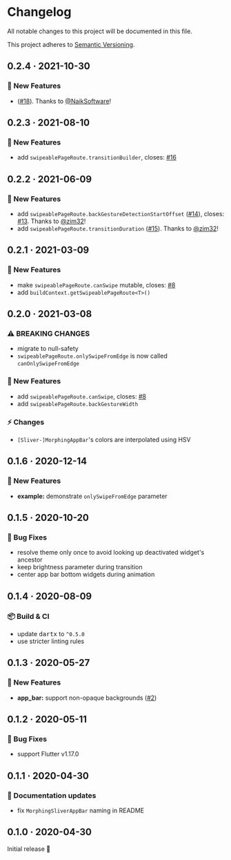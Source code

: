 # Changelog

All notable changes to this project will be documented in this file.

This project adheres to [Semantic Versioning](https://semver.org/spec/v2.0.0.html).

<!-- Template:
## NEW · 2021-xx-xx
### 🎉 New Features
### ⚡ Changes
### 🐛 Bug Fixes
### 📜 Documentation updates
### 🏗️ Refactoring
### 📦 Build & CI
-->

## 0.2.4 · 2021-10-30

### 🎉 New Features
- ([#18](https://github.com/JonasWanke/swipeable_page_route/pull/18)). Thanks to [@NaikSoftware](https://github.com/NaikSoftware)!

## 0.2.3 · 2021-08-10

### 🎉 New Features
- add `swipeablePageRoute.transitionBuilder`, closes: [#16](https://github.com/JonasWanke/swipeable_page_route/issues/16)

## 0.2.2 · 2021-06-09

### 🎉 New Features
- add `swipeablePageRoute.backGestureDetectionStartOffset` ([#14](https://github.com/JonasWanke/swipeable_page_route/pull/14)), closes: [#13](https://github.com/JonasWanke/swipeable_page_route/issues/13). Thanks to [@zim32](https://github.com/zim32)!
- add `swipeablePageRoute.transitionDuration` ([#15](https://github.com/JonasWanke/swipeable_page_route/pull/15)). Thanks to [@zim32](https://github.com/zim32)!

## 0.2.1 · 2021-03-09

### 🎉 New Features
- make `swipeablePageRoute.canSwipe` mutable, closes: [#8](https://github.com/JonasWanke/swipeable_page_route/issues/8)
- add `buildContext.getSwipeablePageRoute<T>()`


## 0.2.0 · 2021-03-08

### ⚠️ BREAKING CHANGES
- migrate to null-safety
- `swipeablePageRoute.onlySwipeFromEdge` is now called `canOnlySwipeFromEdge`

### 🎉 New Features
- add `swipeablePageRoute.canSwipe`, closes: [#8](https://github.com/JonasWanke/swipeable_page_route/issues/8)
- add `swipeablePageRoute.backGestureWidth`

### ⚡ Changes
- `[Sliver-]MorphingAppBar`'s colors are interpolated using HSV


## 0.1.6 · 2020-12-14

### 🎉 New Features
- **example:** demonstrate `onlySwipeFromEdge` parameter


## 0.1.5 · 2020-10-20

### 🐛 Bug Fixes
- resolve theme only once to avoid looking up deactivated widget's ancestor
- keep brightness parameter during transition
- center app bar bottom widgets during animation


## 0.1.4 · 2020-08-09

### 📦 Build & CI
- update <kbd>dartx</kbd> to `^0.5.0`
- use stricter linting rules


## 0.1.3 · 2020-05-27

### 🎉 New Features
- **app_bar:** support non-opaque backgrounds ([#2](https://github.com/JonasWanke/swipeable_page_route/pull/2))


## 0.1.2 · 2020-05-11

### 🐛 Bug Fixes
- support Flutter v1.17.0


## 0.1.1 · 2020-04-30

### 📜 Documentation updates
- fix `MorphingSliverAppBar` naming in README


## 0.1.0 · 2020-04-30

Initial release 🎉
